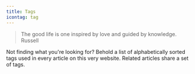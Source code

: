 ```yaml
---
title: Tags
icontag: tag
---
```


> The good life is one inspired by love and guided by knowledge. <span>Russell</span>

Not finding what you're looking for? Behold a list of alphabetically sorted tags used in every article on this very website. Related articles share a set of tags. 